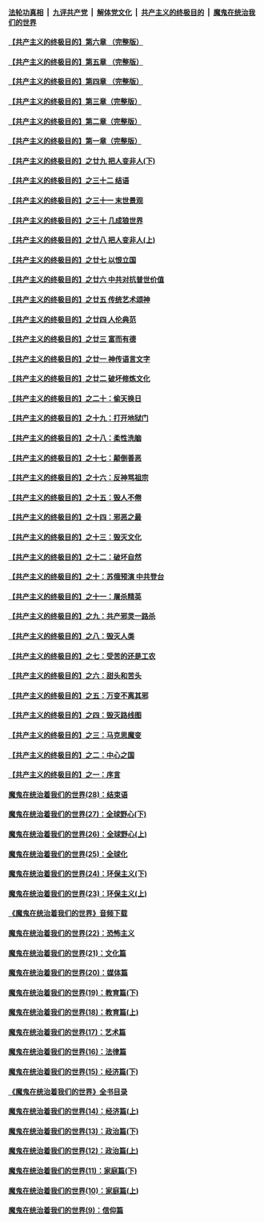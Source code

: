 ####  [法轮功真相](../../../../basic/blob/master/README.md?t=09260426) &nbsp;|&nbsp; [九评共产党](../../../../9ping.md/blob/master/README.md?t=09260426) &nbsp;|&nbsp; [解体党文化](../../../../jtdwh.md/blob/master/README.md?t=09260426)  &nbsp;|&nbsp; [共产主义的终极目的](../../../../gczydzjmd.md/blob/master/README.md?t=09260426) &nbsp;|&nbsp; [魔鬼在统治我们的世界](../../../../mgztzwmdsj.md/blob/master/README.md?t=09260426) 

#### [【共产主义的终极目的】第六章 （完整版）](../pages/nsc422/n11428913.md?t=09260426) 

#### [【共产主义的终极目的】第五章 （完整版）](../pages/nsc422/n11428912.md?t=09260426) 

#### [【共产主义的终极目的】第四章 （完整版）](../pages/nsc422/n11428907.md?t=09260426) 

#### [【共产主义的终极目的】第三章（完整版）](../pages/nsc422/n11428848.md?t=09260426) 

#### [【共产主义的终极目的】第二章（完整版）](../pages/nsc422/n11428831.md?t=09260426) 

#### [【共产主义的终极目的】第一章（完整版）](../pages/nsc422/n11417651.md?t=09260426) 

#### [【共产主义的终极目的】之廿九 把人变非人(下)](../pages/nsc422/n11344140.md?t=09260426) 

#### [【共产主义的终极目的】之三十二 结语](../pages/nsc422/n11360535.md?t=09260426) 

#### [【共产主义的终极目的】之三十一 末世景观](../pages/nsc422/n11351129.md?t=09260426) 

#### [【共产主义的终极目的】之三十 几成狼世界](../pages/nsc422/n11348280.md?t=09260426) 

#### [【共产主义的终极目的】之廿八 把人变非人(上)](../pages/nsc422/n11340492.md?t=09260426) 

#### [【共产主义的终极目的】之廿七 以恨立国](../pages/nsc422/n11336944.md?t=09260426) 

#### [【共产主义的终极目的】之廿六 中共对抗普世价值](../pages/nsc422/n11324785.md?t=09260426) 

#### [【共产主义的终极目的】之廿五 传统艺术颂神](../pages/nsc422/n11296396.md?t=09260426) 

#### [【共产主义的终极目的】之廿四 人伦典范](../pages/nsc422/n11296397.md?t=09260426) 

#### [【共产主义的终极目的】之廿三 富而有德](../pages/nsc422/n11283598.md?t=09260426) 

#### [【共产主义的终极目的】之廿一 神传语言文字](../pages/nsc422/n11263265.md?t=09260426) 

#### [【共产主义的终极目的】之廿二 破坏修炼文化](../pages/nsc422/n11245728.md?t=09260426) 

#### [【共产主义的终极目的】之二十：偷天换日](../pages/nsc422/n11238846.md?t=09260426) 

#### [【共产主义的终极目的】之十九：打开地狱门](../pages/nsc422/n11206376.md?t=09260426) 

#### [【共产主义的终极目的】之十八：柔性洗脑](../pages/nsc422/n11199994.md?t=09260426) 

#### [【共产主义的终极目的】之十七：颠倒善恶](../pages/nsc422/n11179782.md?t=09260426) 

#### [【共产主义的终极目的】之十六：反神骂祖宗](../pages/nsc422/n11166798.md?t=09260426) 

#### [【共产主义的终极目的】之十五：毁人不倦](../pages/nsc422/n11166792.md?t=09260426) 

#### [【共产主义的终极目的】之十四：邪恶之最](../pages/nsc422/n11150249.md?t=09260426) 

#### [【共产主义的终极目的】之十三：毁灭文化](../pages/nsc422/n11135227.md?t=09260426) 

#### [【共产主义的终极目的】之十二：破坏自然](../pages/nsc422/n11135214.md?t=09260426) 

#### [【共产主义的终极目的】之十：苏俄预演 中共登台](../pages/nsc422/n11118424.md?t=09260426) 

#### [【共产主义的终极目的】之十一：屠杀精英](../pages/nsc422/n11118442.md?t=09260426) 

#### [【共产主义的终极目的】之九：共产邪灵一路杀](../pages/nsc422/n11114139.md?t=09260426) 

#### [【共产主义的终极目的】之八：毁灭人类](../pages/nsc422/n11108503.md?t=09260426) 

#### [【共产主义的终极目的】之七：受苦的还是工农](../pages/nsc422/n11101809.md?t=09260426) 

#### [【共产主义的终极目的】之六：甜头和苦头](../pages/nsc422/n11096971.md?t=09260426) 

#### [【共产主义的终极目的】之五：万变不离其邪](../pages/nsc422/n11091285.md?t=09260426) 

#### [【共产主义的终极目的】之四：毁灭路线图](../pages/nsc422/n11086284.md?t=09260426) 

#### [【共产主义的终极目的】之三：马克思魔变](../pages/nsc422/n11061941.md?t=09260426) 

#### [【共产主义的终极目的】之二：中心之国](../pages/nsc422/n11047728.md?t=09260426) 

#### [【共产主义的终极目的】之一：序言](../pages/nsc422/n11086077.md?t=09260426) 

#### [魔鬼在统治着我们的世界(28)：结束语](../pages/nsc422/n10936246.md?t=09260426) 

#### [魔鬼在统治着我们的世界(27)：全球野心(下)](../pages/nsc422/n10928319.md?t=09260426) 

#### [魔鬼在统治着我们的世界(26)：全球野心(上)](../pages/nsc422/n10900318.md?t=09260426) 

#### [魔鬼在统治着我们的世界(25)：全球化](../pages/nsc422/n10788205.md?t=09260426) 

#### [魔鬼在统治着我们的世界(24)：环保主义(下)](../pages/nsc422/n10695307.md?t=09260426) 

#### [魔鬼在统治着我们的世界(23)：环保主义(上)](../pages/nsc422/n10688613.md?t=09260426) 

#### [《魔鬼在统治着我们的世界》音频下载](../pages/nsc422/n10635553.md?t=09260426) 

#### [魔鬼在统治着我们的世界(22)：恐怖主义](../pages/nsc422/n10614727.md?t=09260426) 

#### [魔鬼在统治着我们的世界(21)：文化篇](../pages/nsc422/n10597706.md?t=09260426) 

#### [魔鬼在统治着我们的世界(20)：媒体篇](../pages/nsc422/n10586579.md?t=09260426) 

#### [魔鬼在统治着我们的世界(19)：教育篇(下)](../pages/nsc422/n10564808.md?t=09260426) 

#### [魔鬼在统治着我们的世界(18)：教育篇(上)](../pages/nsc422/n10526970.md?t=09260426) 

#### [魔鬼在统治着我们的世界(17)：艺术篇](../pages/nsc422/n10499093.md?t=09260426) 

#### [魔鬼在统治着我们的世界(16)：法律篇](../pages/nsc422/n10485969.md?t=09260426) 

#### [魔鬼在统治着我们的世界(15)：经济篇(下)](../pages/nsc422/n10469975.md?t=09260426) 

#### [《魔鬼在统治着我们的世界》全书目录](../pages/nsc422/n10464261.md?t=09260426) 

#### [魔鬼在统治着我们的世界(14)：经济篇(上)](../pages/nsc422/n10457370.md?t=09260426) 

#### [魔鬼在统治着我们的世界(13)：政治篇(下)](../pages/nsc422/n10448270.md?t=09260426) 

#### [魔鬼在统治着我们的世界(12)：政治篇(上)](../pages/nsc422/n10444576.md?t=09260426) 

#### [魔鬼在统治着我们的世界(11)：家庭篇(下)](../pages/nsc422/n10440961.md?t=09260426) 

#### [魔鬼在统治着我们的世界(10)：家庭篇(上)](../pages/nsc422/n10435448.md?t=09260426) 

#### [魔鬼在统治着我们的世界(9)：信仰篇](../pages/nsc422/n10432159.md?t=09260426) 

